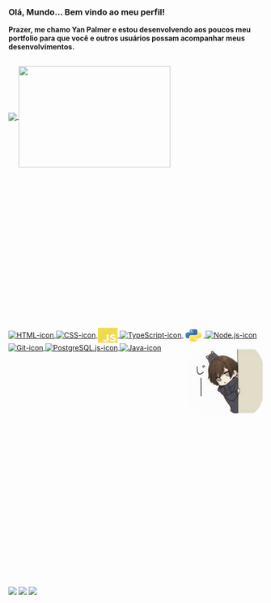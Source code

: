 ### Olá, Mundo... Bem vindo ao meu perfil!<br>
**Prazer, me chamo Yan Palmer e estou desenvolvendo aos poucos meu portfolio para que você e outros usuários possam acompanhar meus desenvolvimentos.**
##
<div style="height: 500px; display: inline-block">
  <a href="https://github.com/YanPalmer">
  <img height="200px" align="center" src="https://github-readme-stats.vercel.app/api?username=YanPalmer&show_icons=true&theme=vue-dark&include_all_commits=true&count_private=true"/>
  <img height="200px" width="300px" align="center" src="https://github-readme-stats.vercel.app/api/top-langs/?username=YanPalmer&layout=compact&langs_count=7&theme=vue-dark" />
  <!-- <img src="https://github-readme-stats.vercel.app/api/top-langs/?username=YanPalmer&layout=compact&theme=vue-dark"> <!-- Linguagens Github-->
</div>

<div style="height: 500px; display: inline_block"><br>
  <img align="center" alt="HTML-icon" height="30" width="40" src="https://cdn.jsdelivr.net/gh/devicons/devicon/icons/html5/html5-original.svg">
  <img align="center" alt="CSS-icon" height="30" width="40" src="https://cdn.jsdelivr.net/gh/devicons/devicon/icons/css3/css3-original.svg">
  <img align="center" alt="JavaScript-icon" height="30" width="40" src="https://raw.githubusercontent.com/devicons/devicon/master/icons/javascript/javascript-plain.svg">
  <img align="center" alt="TypeScript-icon" height="30" width="40" src="https://cdn.jsdelivr.net/gh/devicons/devicon@latest/icons/typescript/typescript-plain.svg">     
  <img align="center" alt="Python-icon" height="30" width="40" src="https://raw.githubusercontent.com/devicons/devicon/master/icons/python/python-original.svg">
  <img align="center" alt="Node.js-icon" height="30" width="40" src="https://cdn.jsdelivr.net/gh/devicons/devicon@latest/icons/nodejs/nodejs-plain-wordmark.svg">
  <img align="center" alt="Git-icon" height="30" width="40" src="https://cdn.jsdelivr.net/gh/devicons/devicon@latest/icons/git/git-plain-wordmark.svg">
  <img align="center" alt="PostgreSQL.js-icon" height="30" width="40" src="https://cdn.jsdelivr.net/gh/devicons/devicon@latest/icons/postgresql/postgresql-plain-wordmark.svg">
  <img align="center" alt="Java-icon" height="30" width="40" src="https://cdn.jsdelivr.net/gh/devicons/devicon@latest/icons/java/java-original-wordmark.svg">
  <img align="right" alt="Manhero_Kun_Yan" height="150" style="border-radius:50px;" src="https://github.com/YanPalmer/YanPalmer/blob/main/Manhero-Kunk-Gif.gif">
</div>

##
<div>
  <a href="https://www.linkedin.com/in/yanpalmer007" target="_blank"><img src="https://img.shields.io/badge/-LinkedIn-%230077B5?style=for-the-badge&logo=linkedin&logoColor=white" target="_blank"></a>
  <a href="https://instagram.com/yanpalmer007" target="_blank"><img src="https://img.shields.io/badge/-Instagram-%23E4405F?style=for-the-badge&logo=instagram&logoColor=white" target="_blank"></a>
  <a href="https://wa.me/5581995069382?text=Bem-vindo(a) ao meu WhatsApp!" target="_blank"><img src="https://img.shields.io/badge/-WhatsApp-green?style=for-the-badge&logo=whatsapp&logoColor=white" target="_blank"></a>
  
  <!-- ![Snake animation](https://github.com/YanPalmer/YanPalmer/blob/output/github-contribution-grid-snake.svg) -->
  
</div>
  


<!-- Here are some ideas to get you started:

- 🔭 I’m currently working on ...
- 🌱 I’m currently learning ...
- 👯 I’m looking to collaborate on ...
- 🤔 I’m looking for help with ...
- 💬 Ask me about ...
- 📫 How to reach me: ...
- 😄 Pronouns: ...
- ⚡ Fun fact: ...
-->
